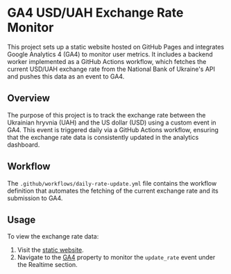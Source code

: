 # GA4 USD/UAH Exchange Rate Monitor

This project sets up a static website hosted on GitHub Pages and integrates Google Analytics 4 (GA4) to monitor user metrics. It includes a backend worker implemented as a GitHub Actions workflow, which fetches the current USD/UAH exchange rate from the National Bank of Ukraine's API and pushes this data as an event to GA4.

## Overview

The purpose of this project is to track the exchange rate between the Ukrainian hryvnia (UAH) and the US dollar (USD) using a custom event in GA4. This event is triggered daily via a GitHub Actions workflow, ensuring that the exchange rate data is consistently updated in the analytics dashboard.

## Workflow

The `.github/workflows/daily-rate-update.yml` file contains the workflow definition that automates the fetching of the current exchange rate and its submission to GA4.

## Usage

To view the exchange rate data:
1. Visit the [static website](https://ksen0byte.github.io/static-website/).
2. Navigate to the [GA4](https://analytics.google.com/analytics/web/#/p414437146/reports/intelligenthome) property to monitor the `update_rate` event under the Realtime section.
